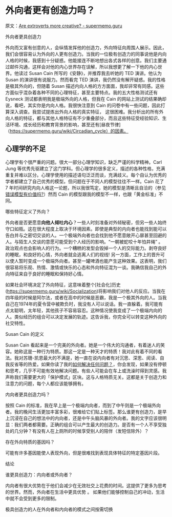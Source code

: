 # 外向者更有创造力吗？

原文：[Are extroverts more creative? - supermemo.guru](https://supermemo.guru/wiki/Are_extroverts_more_creative%3F)

外向者更具创造力

外向而又富有创意的人，会纵情发挥他的创造力，外向特征向周围人展示。因此，我们会很容易认为外向的人更有创造力。当我的一位极有创造力的同事说他是内向人格的时候，我感到十分疑惑。他能接连不断地想出各式各样的创意。我们主要通过邮件沟通，这样会对他的内心世界存在误解，所以我想更了解一下他的内心世界。他读过 Susan Cain 所写的《安静》，并推荐我去听她的 TED 演讲。他认为 Susan 的演讲很有说服力。然而看完 TED 演讲，我仍然没有解开疑惑。我的性格是极其外向的，但随着 Susan 描述内向人格的方方面面，我却非常有同感。这些方面似乎混杂着各种不同的心理特征，甚至主要特点。我的五大性格测试还有 Eysneck 测试都表明我是极端外向的人格，但我在 Cain 的网站上测试的结果确却说，看吧，其实你是内向人格。我很快注意到 Cain 的问卷中有一些问题，因此打算深入调查。我尝试提炼出外向人格的真实特征， 这很困难。我分析出的所有外向人格的特征，都与其他人格特征有不少重叠部分，而且这些特征受经验知识、生活环境、成长经历和教育背景的影响，甚至还有[昼夜节律] （https://supermemo.guru/wiki/Circadian_cycle）的因素。

## 心理学的不足

心理学有个很严重的问题。很大一部分心理学知识，缺乏严谨的科学精神。Carl Jung 等优秀先驱建立了这门学科。但心理学的很多定义，描述的各种性格，充满重复并难以区分。心理学使用的描述语句泛泛而谈，充满歧义。每个自认为优秀的学者都建立了自己优秀的模型。但问题在于不同人的模型往往不一样。Cain 花了 7 年时间研究内向人格这一论题，所以我很笃定，她的模型是清晰且自洽的（参见[错误模型有价值吗?](https://supermemo.guru/wiki/What's_the_value_of_wrong_models%3F)）然而 Cain 的模型跟我的模型不一样，也跟「黄金标准」不同。

哪些特征定义了外向？

外向者是否更愿意**向他人倾吐内心**？一些人时刻准备对外倾秘密，但另一些人始终守口如瓶。这在很大程度上取决于环境因素。即使是典型的内向者也能找到能可以告白并与之密切交谈的人。一个极端外向者也会找到他不愿意敞开心扉甚至回避的人。与陌生人交谈的意愿可能受到个人经历的影响。“一朝被蛇咬十年怕井绳” 。 政治观点也会影响人的行为。一个糟糕的发型会毁掉一个人的交际能力。剥夺良好的睡眠，和良好的心情，外向者就会逃离人们的视线! 另一方面，工作上的晋升可以使人暂时变成一个极端外向者。甚至一罐啤酒也能产生这种效果。这表明，我们很容易将乐观、热情、激情或快乐的心态和外向特征混为一谈。我确信我自己的外向特征来自于良好的睡眠和保持好心情。

如果社会环境决定了外向特征，这意味着整个[社会化]历史(https://supermemo.guru/wiki/Socialization)将影响我们对他人的反应。当我在四年级的时候是阿尔法，或者在高中的时候是恶霸，我是一个极其外向的人。当我自己在1974年的夏令营中被欺负时，我没有人可以说话。我一直躲着。我可能有点太聪明，太年轻，其他孩子不容易容忍。这种情况使我变成了一个极端内向的人。类似经历的组合可以决定发展的轨迹。这告诉我，你完全可以转变这种外向的社交特性。

Susan Cain 的定义

Susan Cain 看起来是一个完美的外向者。她是一个伟大的沟通者，有着迷人的笑容。她称这是一种行为特质。那这一定是一种天才的特质！我对此有着不同的看法。我对苏珊-凯恩最大的不满是，她一直在说内向者有对沉思、深思、阅读、自我反省等的热爱。如果你读了我的[如何解决任何问题？](https://supermemo.guru/wiki/How_to_solve_any_problem%3F)，你会发现，如果没有停顿和思考，几乎不可能有效地解决问题。有些人可能会在车上或洗澡时得到灵感。我声称我们需要更大的「保护模式」区块。这与人格特质无关。这都是关于创造力和注意力的问题，每个人都应该能够拥有。

内向者更具创造力吗？

按照 Cain 的标准，我在早上是一个极端内向者，而到了中午则是一个极端外向者。我的晚间生活更加丰富多彩，很难给它们贴上标签。那么谁更有创造力，是早上沉浸在自己的想法中的内向者，还是中午头脑风暴的外向者。我的文字应该很明显：我们两者都需要。正确的组合可以产生最大的创造力。是否有一个人不享受独处的几分钟？有没有人在上厕所的时候享受别人的陪伴（发短信除外）？

存在外向特质的基因吗？

可能有许多基因能使人表现外向，但是很难找到表现具体特征的特定基因片段。

结论

谁更具创造力：内向者或外向者？

内向者有很大优势在于他们会减少在无效社交上花费的时间。这提供了更多为思考的世界。然而，外向者在生活中更具优势 。 如果他们能够控制自己的冲动，生活中就不会受到更多的限制。

极具创造力的人在外向者和内向者的模式之间按需切换
